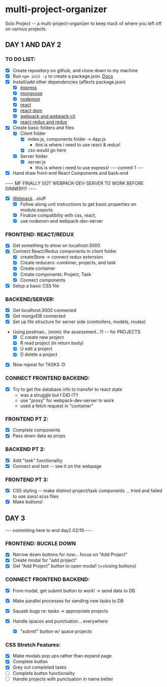 # multi-project-organizer
Solo Project -- a multi-project-organizer to keep track of where you left off on various projects.

## DAY 1 AND DAY 2

### TO DO LIST:
- [X] Create repository on github, and clone down to my machine
- [X] Run `npm init -y` to create a package.json. [Docs](https://docs.npmjs.com/cli/v6/commands/npm-init)
- [X] Install/add other dependencies (affects package.json)
  - [X] [express](https://www.npmjs.com/package/express)
  - [X] [mongoose](https://www.npmjs.com/package/mongoose)
  - [X] [nodemon](https://www.npmjs.com/package/nodemon)
  - [X] [react](https://www.npmjs.com/package/react)
  - [X] [react-dom](https://www.npmjs.com/package/react-dom)
  - [X] [webpack and webpack-cli](https://webpack.js.org/guides/getting-started/)
  - [X] [react-redux and redux](https://www.npmjs.com/package/react-redux)
- [X] Create basic folders and files
  - [X] Client folder
    - [X] index.js, components folder -> App.js
      - this is where i need to use react & redux!
    - [X] css would go here
  - [X] Server folder
    - [X] server.js
      - this is where i need to use express!
--- commit 1 ---
- [X] Hand draw front-end React Components and back-end

---- MF FINALLY GOT WEBPACK-DEV-SERVER TO WORK BEFORE DINNER!!!! ----

- [X] [Webpack](https://webpack.js.org/concepts/).. stuff
  - [X] Follow along unit instructions to get basic properties on module.exports
  - [X] Finalize compatiblity with css, react, 
  - [X] use nodemon and webpack-dev-server

### FRONTEND: REACT/REDUX 
- [X] Get something to show on localhost:3000
- [X] Connect React/Redux components in client folder
  - [X] createStore -> connect redux extension
  - [X] Create reducers: combiner, projects, and task
  - [X] Create container
  - [X] Create components: Project, Task
  - [X] Connect components
- [X] Setup a basic CSS file

### BACKEND/SERVER:
  - [X] Get localhost:3000 connected
  - [X] Get mongoDB connected
  - [X] Set up file structure for server side (controllers, models, routes)
  - Using postman.. (mimic the assessment...?) -- for PROJECTS
    - [X] C create new project
    - [X] R read project (in return body)
    - [X] U edit a project
    - [X] D delete a project
  - [X] Now repeat for TASKS :D

### CONNECT FRONTEND BACKEND:
- [X] Try to get the database info to transfer to react state
  - was a struggle but I DID IT!!
  - use "proxy" for webpack-dev-server to work
  - used a fetch request in "container"

### FRONTEND PT 2:
- [X] Complete components
- [X] Pass down data as props

### BACKEND PT 2:
- [X] Add "task" functionality
- [X] Connect and test -- see it on the webpage

### FRONTEND PT 3:
- [X] CSS styling -- make distinct project/task components
    ... tried and failed to use sass/.scss files
- [X] Make buttons!

## DAY 3
--- commiting here to end day2 02/10 ---

### FRONTEND: BUCKLE DOWN
- [X] Narrow down buttons for now... focus on "Add Project"
- [X] Create modal for "add project"
- [X] Get "Add Project" button to open modal! (+closing buttons)

### CONNECT FRONTEND BACKEND:
- [X] From modal, get submit button to work! -> send data to DB
- [X] Make parallel processes for sending new tasks to DB

- [X] Squash bugs re: tasks -> appropriate projects
- [X] Handle spaces and punctuaton... everywhere
    - [X] "submit" button w/ space projects


### CSS Stretch Features:
- [X] Make modals pop ups rather than expand page
- [X] Complete button
- [X] Grey out completed tasks
- [ ] Complete button functionality
- [ ] Handle projects with punctuation in name better